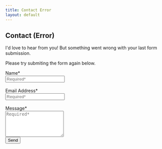 ```yaml
---
title: Contact Error
layout: default
---
```




## Contact (Error)

I'd love to hear from you! But something went wrong with your last form submission. 

Please try submiting the form again below. 

<html>

<form action="https://formforsite.com/send/eWVscmFoYy1hbnRsZW9AeWFob28uY29t" method="POST">
<label>Name*</label><br>
    <input name="name" type="text" placeholder="Required*" required><br><br>
    <label>Email Address*</label><br>
    <input name="email" type="email" placeholder="Required*" required><br><br>
     <label>Message*</label><br>
    <textarea name="message" rows="5" placeholder="Required*" required></textarea><br>
    <button type="submit">Send</button>
    <input name="_site" type="hidden" value="charlie.antleo">
    <input name="_form" type="hidden" value="Contact Form">
      <input name="_error-page-redirect" type="hidden" value="http://charlie.antleo.com/ContactError">
  <input name="_success-page-redirect" type="hidden" value="http://charlie.antleo.com/ContactSuccess">
</form> 
<br>
<br>
</html>